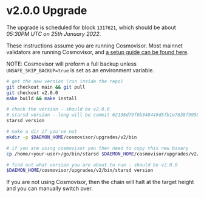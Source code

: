 # v2.0.0 Upgrade

The upgrade is scheduled for block `1317621`, which should be about _05:30PM UTC on 25th January 2022_.

These instructions assume you are running Cosmovisor. Most mainnet validators are running Cosmovisor, and [a setup guide can be found here](https://docs.junonetwork.io/validators/setting-up-cosmovisor).

NOTE: Cosmovisor will preform a full backup unless `UNSAFE_SKIP_BACKUP=true` is set as an environment variable.

```bash
# get the new version (run inside the repo)
git checkout main && git pull
git checkout v2.0.0
make build && make install

# check the version - should be v2.0.0
# starsd version --long will be commit 62138d79f0b348449d5fb1e7838f9958842f879b
starsd version

# make a dir if you've not
mkdir -p $DAEMON_HOME/cosmovisor/upgrades/v2/bin

# if you are using cosmovisor you then need to copy this new binary
cp /home/<your-user>/go/bin/starsd $DAEMON_HOME/cosmovisor/upgrades/v2/bin

# find out what version you are about to run - should be v2.0.0
$DAEMON_HOME/cosmovisor/upgrades/v2/bin/starsd version
```

If you are not using Cosmovisor, then the chain will halt at the target height and you can manually switch over.
